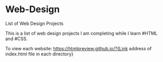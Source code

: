 # Web-Design
List of Web Design Projects

This is a list of web design projects I am completing while I learn #HTML and #CSS.

To view each website: https://htmlpreview.github.io/?{Link address of index.html file in each directory}
